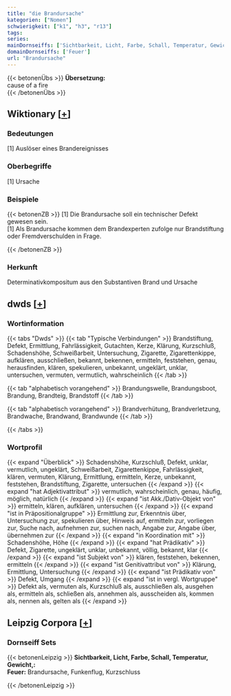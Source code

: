 ```yaml
---
title: "die Brandursache"
kategorien: ["Nomen"]
schwierigkeit: ["k1", "h3", "r13"]
tags:
series:
mainDornseiffs: ['Sichtbarkeit, Licht, Farbe, Schall, Temperatur, Gewicht,']
domainDornseiffs: ['Feuer']
url: "Brandursache"
---
```


{{< betonenÜbs >}}
**Übersetzung:**  
cause of a  fire  
{{< /betonenÜbs >}}

## Wiktionary [[+](https://de.wiktionary.org/wiki/Brandursache)]

### Bedeutungen
[1] Auslöser eines Brandereignisses  

### Oberbegriffe
[1] Ursache  

### Beispiele
{{< betonenZB >}}
[1] Die Brandursache soll ein technischer Defekt gewesen sein.  
[1] Als Brandursache kommen dem Brandexperten zufolge nur Brandstiftung oder Fremdverschulden in Frage.  

{{< /betonenZB >}}
### Herkunft
Determinativkompositum aus den Substantiven Brand und Ursache  



## dwds [[+](https://www.dwds.de/wb/Brandursache)]

### Wortinformation
{{< tabs "Dwds" >}}
{{< tab "Typische Verbindungen" >}}
Brandstiftung, Defekt, Ermittlung, Fahrlässigkeit, Gutachten, Kerze, Klärung, Kurzschluß, Schadenshöhe, Schweißarbeit, Untersuchung, Zigarette, Zigarettenkippe, aufklären, ausschließen, bekannt, bekennen, ermitteln, feststehen, genau, herausfinden, klären, spekulieren, unbekannt, ungeklärt, unklar, untersuchen, vermuten, vermutlich, wahrscheinlich
{{< /tab >}}

{{< tab "alphabetisch vorangehend" >}}
Brandungswelle, Brandungsboot, Brandung, Brandteig, Brandstoff
{{< /tab >}}

{{< tab "alphabetisch vorangehend" >}}
Brandverhütung, Brandverletzung, Brandwache, Brandwand, Brandwunde
{{< /tab >}}

{{< /tabs >}}

### Wortprofil
{{< expand "Überblick" >}} Schadenshöhe, Kurzschluß, Defekt, unklar, vermutlich, ungeklärt, Schweißarbeit, Zigarettenkippe, Fahrlässigkeit, klären, vermuten, Klärung, Ermittlung, ermitteln, Kerze, unbekannt, feststehen, Brandstiftung, Zigarette, untersuchen {{< /expand >}}
{{< expand "hat Adjektivattribut" >}} vermutlich, wahrscheinlich, genau, häufig, möglich, natürlich {{< /expand >}}
{{< expand "ist Akk./Dativ-Objekt von" >}} ermitteln, klären, aufklären, untersuchen {{< /expand >}}
{{< expand "ist in Präpositionalgruppe" >}} Ermittlung zur, Erkenntnis über, Untersuchung zur, spekulieren über, Hinweis auf, ermitteln zur, vorliegen zur, Suche nach, aufnehmen zur, suchen nach, Angabe zur, Angabe über, übernehmen zur {{< /expand >}}
{{< expand "in Koordination mit" >}} Schadenshöhe, Höhe {{< /expand >}}
{{< expand "hat Prädikativ" >}} Defekt, Zigarette, ungeklärt, unklar, unbekannt, völlig, bekannt, klar {{< /expand >}}
{{< expand "ist Subjekt von" >}} klären, feststehen, bekennen, ermitteln {{< /expand >}}
{{< expand "ist Genitivattribut von" >}} Klärung, Ermittlung, Untersuchung {{< /expand >}}
{{< expand "ist Prädikativ von" >}} Defekt, Umgang {{< /expand >}}
{{< expand "ist in vergl. Wortgruppe" >}} Defekt als, vermuten als, Kurzschluß als, ausschließen als, ausgehen als, ermitteln als, schließen als, annehmen als, ausscheiden als, kommen als, nennen als, gelten als {{< /expand >}}

## Leipzig Corpora [[+](https://corpora.uni-leipzig.de/en/res?word=Brandursache&corpusId=deu_newscrawl-public_2018)]

### Dornseiff Sets
{{< betonenLeipzig >}}
**Sichtbarkeit, Licht, Farbe, Schall, Temperatur, Gewicht,:**  
**Feuer:** Brandursache, Funkenflug, Kurzschluss  

{{< /betonenLeipzig >}}
